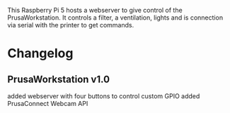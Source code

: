 This Raspberry Pi 5 hosts a webserver to give control of the PrusaWorkstation. It controls a filter, a ventilation, lights and is connection via serial with the printer to get commands.


# Changelog

## PrusaWorkstation v1.0
added webserver with four buttons to control custom GPIO
added PrusaConnect Webcam API